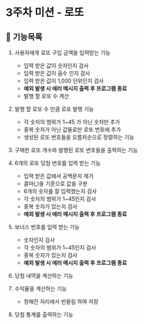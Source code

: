 # 3주차 미션 - 로또

## 🚀 기능목록
1. 사용자에게 로또 구입 금액을 입력받는 기능
    - 입력 받은 값이 숫자인지 검사
    - 입력 받은 값이 음수 인지 검사 
    - 입력 받은 값이 1,000 단위인지 검사
    - **예외 발생 시 에러 메시지 출력 후 프로그램 종료**
    - 발행 할 로또 수 계산


2. 발행 할 로또 수 만큼 로또 발행 기능
   - 각 숫자의 범위가 1~45 가 아닌 숫자만 추가
   - 중복 숫자가 아닌 값들로만 로또 번호에 추가
   - 생성된 로또 번호들을 오름차순으로 정렬하는 기능


3. 구매한 로또 개수와 발행된 로또 번호들을 출력하는 기능


4. 6개의 로또 당첨 번호를 입력 받는 기능
    + 입력 받은 값에서 공백문자 제거
    + 콤마(,)을 기준으로 값을 구분
    - 6개의 숫자를 잘 입력했는지 검사
    - 각 숫자의 범위가 1~45인지 검사
    - 중복 숫자가 있는지 검사
    - **예외 발생 시 에러 메시지 출력 후 프로그램 종료**


5. 보너스 번호를 입력 받는 기능
    - 숫자인지 검사
    - 각 숫자의 범위가 1~45인지 검사
    - 중복 숫자가 있는지 검사
    - **예외 발생 시 에러 메시지 출력 후 프로그램 종료**


6. 당첨 내역을 계산하는 기능


7. 수익율을 계산하는 기능
   + 정해진 자리에서 반올림 하여 저장


8. 당첨 통계를 출력하는 기능

